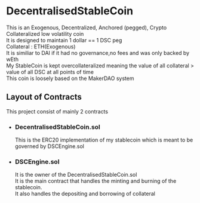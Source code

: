 # DecentralisedStableCoin
This is an Exogenous, Decentralized, Anchored (pegged), Crypto Collateralized low volatility coin 
 <br>
 It is designed to maintain 1 dollar == 1 DSC peg 
 <br>
 Collateral : ETH(Exogenous) 
 <br>
 It is similiar to DAI if it had no governance,no fees and was only backed by wEth
 <br>
 My StableCoin is kept overcollateralized meaning the value of all collateral > value of all DSC at all points of time
 <br>
 This coin is loosely based on the MakerDAO system

## Layout of Contracts
This project consist of mainly 2 contracts <br>
 * ### DecentralisedStableCoin.sol
    This is the ERC20 implementation of my stablecoin which is meant to be governed by DSCEngine.sol <br>
 * ### DSCEngine.sol 
     It is the owner of the DecentralisedStableCoin.sol <br>
     It is the main contract that handles the minting and burning of the stablecoin. <br>
     It also handles the depositing and borrowing of collateral <br>
